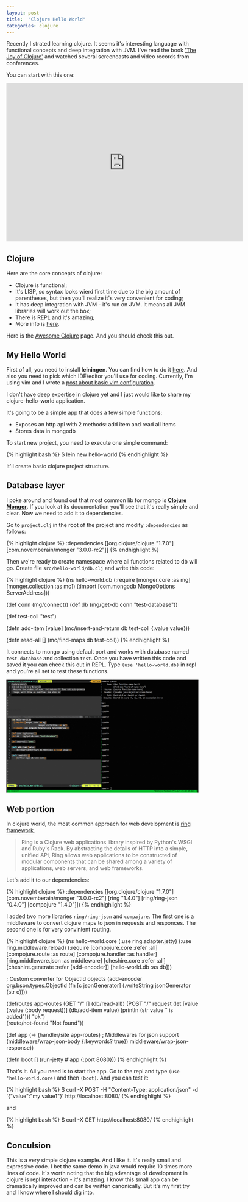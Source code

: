 ```yaml
---
layout: post
title:  "Clojure Hello World"
categories: clojure
---
```

Recently I strated learning clojure. It seems it's interesting language with functional concepts and deep integration with JVM. I've read the book ['The Joy of Clojure'](https://www.manning.com/books/the-joy-of-clojure-second-editio://www.manning.com/books/the-joy-of-clojure-second-edition) and watched several screencasts and video records from conferences.

You can start with this one:

<iframe width="620" height="415" src="https://www.youtube.com/embed/VVd4ow-ZcX0" frameborder="0" allowfullscreen></iframe>

## Clojure

Here are the core concepts of clojure:

* Clojure is functional;
* It's LISP, so syntax looks wierd first time due to the big amount of parentheses, but then you'll realize it's very convenient for coding; 
* It has deep integration with JVM - it's run on JVM. It means all JVM libraries will work out the box;
* There is REPL and it's amazing;
* More info is [here](http://clojure.org/).

Here is the [Awesome Clojure](https://github.com/razum2um/awesome-clojure) page. And you should check this out.

## My Hello World

First of all, you need to install **leiningen**. You can find how to do it [here](http://leiningen.org/). And also you need to 
pick which IDE/editor you'll use for coding. Currently, I'm using vim and I wrote a [post about basic vim configuration](/2015/09/13/vim1/).

I don't have deep expertise in clojure yet and I just would like to share my clojure-hello-world application.

It's going to be a simple app that does a few simple functions: 

* Exposes an http api with 2 methods: add item and read all items
* Stores data in mongodb

To start new project, you need to execute one simple command:

{% highlight bash %} 
$ lein new hello-world
{% endhighlight %}

It'll create basic clojure project structure.

## Database layer
 
I poke around and found out that most common lib for mongo is [**Clojure Monger**](http://clojuremongodb.info/). If you look at its documentation
you'll see that it's really simple and clear. Now we need to add it to dependencies.

Go to `project.clj` in the root of the project and modify `:dependencies` as follows:

{% highlight clojure %} 
:dependencies [[org.clojure/clojure "1.7.0"]
               [com.novemberain/monger "3.0.0-rc2"]]
{% endhighlight %}

Then we're ready to create namespace where all functions related to db will go. Create file `src/hello-world/db.clj` and write this code:

{% highlight clojure %} 
(ns hello-world.db
  (:require [monger.core :as mg]
            [monger.collection :as mc])
  (:import [com.mongodb MongoOptions ServerAddress]))

(def conn (mg/connect))
(def db   (mg/get-db conn "test-database"))

(def test-coll "test")

(defn add-item [value]
  (mc/insert-and-return db test-coll {:value value}))

(defn read-all []
  (mc/find-maps db test-coll))
{% endhighlight %}

It connects to mongo using default port and works with database named `test-database` and collection `test`.
Once you have written this code and saved it you can check this out in REPL. Type `(use 'hello-world.db)` in repl and you're all set to
test these functions.

<p>
<img src="/assets/clojure/db-check.gif" />
</p>

## Web portion

In clojure world, the most common approach for web development is [ring framework](https://github.com/ring-clojure/ring).

>Ring is a Clojure web applications library inspired by Python's WSGI and Ruby's Rack. By abstracting the details of HTTP into a simple, unified API, Ring allows web applications to be constructed of modular components that can be shared among a variety of applications, web servers, and web frameworks.

Let's add it to our dependencies:

{% highlight clojure %} 
:dependencies [[org.clojure/clojure "1.7.0"]
               [com.novemberain/monger "3.0.0-rc2"]
               [ring "1.4.0"]
               [ring/ring-json "0.4.0"]
               [compojure "1.4.0"]])
{% endhighlight %}

I added two more libraries `ring/ring-json` and `compajure`. The first one is a middleware to convert clojure maps to json in requests and 
responces. The second one is for very convinient routing.

{% highlight clojure %} 
(ns hello-world.core
   (:use ring.adapter.jetty)
   (:use ring.middleware.reload)
   (:require [compojure.core :refer :all]
             [compojure.route :as route]
             [compojure.handler :as handler]
             [ring.middleware.json :as middleware]
             [cheshire.core :refer :all]
             [cheshire.generate :refer [add-encoder]]
             [hello-world.db :as db]))

; Custom converter for ObjectId objects 
(add-encoder org.bson.types.ObjectId
(fn [c jsonGenerator]
    (.writeString jsonGenerator (str c))))

(defroutes app-routes
    (GET "/" [] 
        (db/read-all))
    (POST "/" request
        (let [value (:value (:body request))]
            (db/add-item value)
            (println (str value " is added")))
        "ok")   
    (route/not-found "Not found"))

(def app
    (-> (handler/site app-routes)
              ; Middlewares for json support
              (middleware/wrap-json-body {:keywords? true})
                    middleware/wrap-json-response))

(defn boot []
    (run-jetty #'app {:port 8080}))
{% endhighlight %}

That's it. All you need is to start the app. Go to the repl and type `(use 'hello-world.core)` and then `(boot)`. And you can test it:

{% highlight bash %} 
$ curl -X POST -H "Content-Type: application/json" -d '{"value":"my value1"}' http://localhost:8080/
{% endhighlight %}

and

{% highlight bash %}
$ curl -X GET http://localhost:8080/
{% endhighlight %}

## Conculsion

This is a very simple clojure example. And I like it. It's really small and expressive code. I bet the same demo in java would require 10 times more lines of code. It's worth noting that the big advantage of development in clojure is repl interaction - it's amazing. I know this small app can be dramatically improved and can be written canonically. But it's my first try and I know where I should dig into.
